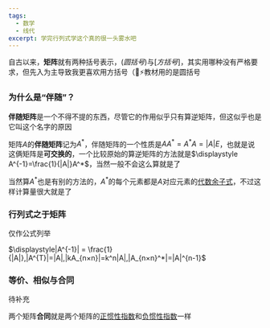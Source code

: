 ```yaml
---
tags:
  - 数学
  - 线代
excerpt: 学完行列式学这个真的很一头雾水吧
---
```

自古以来，**矩阵**就有两种括号表示，$(圆括号)$与$[方括号]$，其实用哪种没有严格要求，但先入为主导致我更喜欢用方括号（👻⚡教材用的是圆括号

### 为什么是“伴随”？

**伴随矩阵**是一个不得不提的东西，尽管它的作用似乎只有算逆矩阵，但这似乎也是它叫这个名字的原因

矩阵$A$的**伴随矩阵**记为$A^*$，伴随矩阵的一个性质是$AA^*=A^*A=|A|E$，也就是说这俩矩阵是**可交换的**，一个比较原始的算逆矩阵的方法就是$\displaystyle A^{-1}=\frac{1}{|A|}A^*$，当然一般不会这么算就是了

当然算$A^*$也是有别的方法的，$A^*$的每个元素都是$A$对应元素的[代数余子式](2024-12-27-行列式的儿子.md#这都是啥……？)，不过这样计算量很大就是了

### 行列式之于矩阵

仅作公式列举

$\displaystyle|A^{-1}| = \frac{1}{|A|},|A^{T}|=|A|,|kA_{n×n}|=k^n|A|,|A_{n×n}^*|=|A|^{n-1}$

### 等价、相似与合同

待补充

两个矩阵**合同**就是两个矩阵的[正惯性指数](2024-12-29-欧氏空间、特征向量和相似对角化？.md#$%5Clambda$怎么算)和[负惯性指数](2024-12-29-欧氏空间、特征向量和相似对角化？.md#$%5Clambda$怎么算)一样